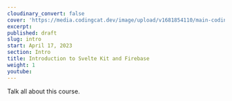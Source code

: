 ```yaml
---
cloudinary_convert: false
cover: 'https://media.codingcat.dev/image/upload/v1681854110/main-codingcatdev-photo/courses/sveltekit-firebase/SvelteFirebase_01.png'
excerpt:
published: draft
slug: intro
start: April 17, 2023
section: Intro
title: Introduction to Svelte Kit and Firebase
weight: 1
youtube:
---
```


Talk all about this course.
